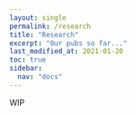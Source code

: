 ```yaml
---
layout: single
permalink: /research
title: "Research"
excerpt: "Our pubs so far..."
last_modified_at: 2021-01-20
toc: true
sidebar:
  nav: "docs"
---
```


WIP
